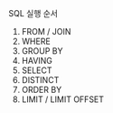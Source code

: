 SQL 실행 순서
1. FROM / JOIN
2. WHERE
3. GROUP BY
4. HAVING
5. SELECT
6. DISTINCT
7. ORDER BY
8. LIMIT / LIMIT OFFSET
   